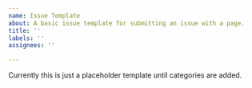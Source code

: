 ```yaml
---
name: Issue Template
about: A basic issue template for submitting an issue with a page.
title: ''
labels: ''
assignees: ''

---
```


Currently this is just a placeholder template until categories are added.
